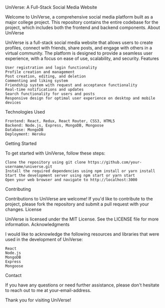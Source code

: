 UniVerse: A Full-Stack Social Media Website

Welcome to UniVerse, a comprehensive social media platform built as a major college project. This repository contains the entire codebase for the project, which includes both the frontend and backend components.
About UniVerse

UniVerse is a full-stack social media website that allows users to create profiles, connect with friends, share posts, and engage with others in a virtual community. The platform is designed to provide a seamless user experience, with a focus on ease of use, scalability, and security.
Features

    User registration and login functionality
    Profile creation and management
    Post creation, editing, and deletion
    Commenting and liking system
    Friendship system with request and acceptance functionality
    Real-time notifications and updates
    Search functionality for users and posts
    Responsive design for optimal user experience on desktop and mobile devices

Technologies Used

    Frontend: React, Redux, React Router, CSS3, HTML5
    Backend: Node.js, Express, MongoDB, Mongoose
    Database: MongoDB
    Deployment: Heroku

Getting Started

To get started with UniVerse, follow these steps:

    Clone the repository using git clone https://github.com/your-username/universe.git
    Install the required dependencies using npm install or yarn install
    Start the development server using npm start or yarn start
    Open your web browser and navigate to http://localhost:3000

Contributing

Contributions to UniVerse are welcome! If you'd like to contribute to the project, please fork the repository and submit a pull request with your changes.
License

UniVerse is licensed under the MIT License. See the LICENSE file for more information.
Acknowledgments

I would like to acknowledge the following resources and libraries that were used in the development of UniVerse:

    React
    Node.js
    MongoDB
    Express
    Mongoose

Contact

If you have any questions or need further assistance, please don't hesitate to reach out to me at your-email-address.

Thank you for visiting UniVerse!
